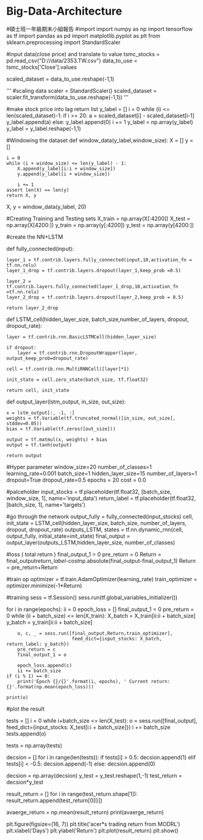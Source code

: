 # Big-Data-Architecture
#碩士班一年級期末小組報告
#import
import numpy as np
import tensorflow as tf
import pandas as pd
import matplotlib.pyplot as plt
from sklearn.preprocessing import StandardScaler


#input data(close price) and translate to value
tsmc_stocks = pd.read_csv("D://data/2353.TW.csv")
data_to_use = tsmc_stocks['Close'].values

scaled_dataset = data_to_use.reshape(-1,1)

'''
#scaling data
scaler = StandardScaler()
scaled_dataset = scaler.fit_transform(data_to_use.reshape(-1,1))
'''

#make stock price into lag return list
y_label = []
i = 0
while (i) <= len(scaled_dataset)-1:
    if i >= 20:
        a = scaled_dataset[i] - scaled_dataset[i-1]
        y_label.append(a)
    else:
        y_label.append(0)
    i += 1
y_label = np.array(y_label)
y_label = y_label.reshape(-1,1)


#Windowing the dataset
def window_data(y_label,window_size):
    X = []
    y = []

    i = 0
    while (i + window_size) <= len(y_label) - 1:
        X.append(y_label[i:i + window_size])
        y.append(y_label[i + window_size])

        i += 1
    assert len(X) == len(y)
    return X, y

X, y = window_data(y_label, 20)


#Creating Training and Testing sets
X_train  = np.array(X[:4200])
X_test = np.array(X[4200:])
y_train = np.array(y[:4200])
y_test = np.array(y[4200:])




#create the NN+LSTM

def fully_connected(input):

    layer_1 = tf.contrib.layers.fully_connected(input,10,activation_fn = tf.nn.relu)
    layer_1_drop = tf.contrib.layers.dropout(layer_1,keep_prob =0.5)

    layer_2 = tf.contrib.layers.fully_connected(layer_1_drop,10,activation_fn =tf.nn.relu)
    layer_2_drop = tf.contrib.layers.dropout(layer_2,keep_prob = 0.5)

    return layer_2_drop

def LSTM_cell(hidden_layer_size, batch_size,number_of_layers, dropout, dropout_rate):

    layer = tf.contrib.rnn.BasicLSTMCell(hidden_layer_size)

    if dropout:
        layer = tf.contrib.rnn.DropoutWrapper(layer, output_keep_prob=dropout_rate)

    cell = tf.contrib.rnn.MultiRNNCell([layer]*1)

    init_state = cell.zero_state(batch_size, tf.float32)

    return cell, init_state

def output_layer(lstm_output, in_size, out_size):

    x = lstm_output[:, -1, :]
    weights = tf.Variable(tf.truncated_normal([in_size, out_size], stddev=0.05))
    bias = tf.Variable(tf.zeros([out_size]))

    output = tf.matmul(x, weights) + bias
    output = tf.tanh(output)

    return output

#Hyper parameter
window_size=20
number_of_classes=1
learning_rate=0.001
batch_size=1
hidden_layer_size=15
number_of_layers=1
dropout=True
dropout_rate=0.5
epochs = 20
cost = 0.0

#palceholder
input_stocks = tf.placeholder(tf.float32, [batch_size, window_size, 1], name='input_data')
return_label = tf.placeholder(tf.float32, [batch_size, 1], name='targets')

#go through the network
output_fully = fully_connected(input_stocks)
cell, init_state = LSTM_cell(hidden_layer_size, batch_size, number_of_layers, dropout, dropout_rate)
outputs_LSTM, states = tf.nn.dynamic_rnn(cell, output_fully, initial_state=init_state)
final_output = output_layer(outputs_LSTM,hidden_layer_size, number_of_classes)


#loss ( total return )
final_output_1 = 0
pre_return = 0
Return = final_output*return_label-cost*np.absolute(final_output-final_output_1)
Return = pre_return+Return

#train op
optimizer = tf.train.AdamOptimizer(learning_rate)
train_optimizer = optimizer.minimize(-1*Return)

#training
sess = tf.Session()
sess.run(tf.global_variables_initializer())

for i in range(epochs):
    ii = 0
    epoch_loss = []
    final_output_1 = 0
    pre_return = 0
    while (ii + batch_size) <= len(X_train):
        X_batch = X_train[ii:ii + batch_size]
        y_batch = y_train[ii:ii + batch_size]

        o, c, _ = sess.run([final_output,Return,train_optimizer],
                            feed_dict={input_stocks: X_batch, return_label: y_batch})
        pre_return = c
        final_output_1 = o

        epoch_loss.append(c)
        ii += batch_size
    if (i % 1) == 0:
        print('Epoch {}/{}'.format(i, epochs), ' Current return: {}'.format(np.mean(epoch_loss)))

    print(o)

#plot the result

tests = []
i = 0
while i+batch_size  <= len(X_test):
    o = sess.run([final_output], feed_dict={input_stocks: X_test[i:i + batch_size]})
    i += batch_size
    tests.append(o)

tests = np.array(tests)

decsion = []
for i in range(len(tests)):
    if tests[i] > 0.5:
        decsion.append(1)
    elif tests[i] < -0.5:
        decsion.append(-1)
    else:
        decsion.append(0)


decsion = np.array(decsion)
y_test = y_test.reshape(1,-1)
test_return = decsion*y_test


result_return = []
for i in range(test_return.shape[1]):
    result_return.append(test_return[0][i])

avaerge_return = np.mean(result_return)
print(avaerge_return)


plt.figure(figsize=(16, 7))
plt.title('acer*s trading return from MODRL')
plt.xlabel('Days')
plt.ylabel('Return')
plt.plot(result_return)
plt.show()

